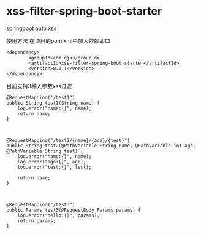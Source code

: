 # xss-filter-spring-boot-starter
springboot auto xss

使用方法
在项目的pom.xml中加入依赖即口

    <dependency>
            <groupId>com.djk</groupId>
            <artifactId>xss-filter-spring-boot-starter</artifactId>
            <version>0.0.1</version>
    </dependency>


目前支持3种入参数xss过滤

    @RequestMapping("/test1")
    public String test1(String name) {
        log.error("name:{}", name);
        return name;
    }
    
    

    @RequestMapping("/test2/{name}/{age}/{test}")
    public String test2(@PathVariable String name, @PathVariable int age, @PathVariable String test) {
        log.error("name:{}", name);
        log.error("age:{}", age);
        log.error("test:{}", test);

        return name;
    }
    


    @RequestMapping("/test3")
    public Params test3(@RequestBody Params params) {
        log.error("hello:{}", params);
        return params;
    }
